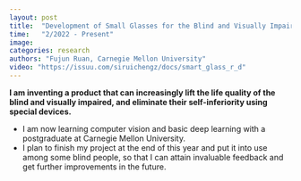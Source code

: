 ```yaml
---
layout: post
title:  "Development of Small Glasses for the Blind and Visually Impaired"
time:   "2/2022 - Present"
image: 
categories: research
authors: "Fujun Ruan, Carnegie Mellon University"
video: "https://issuu.com/siruichengz/docs/smart_glass_r_d"
---
```

**I am inventing a product that can increasingly lift the life quality of the blind and visually impaired, and eliminate their self-inferiority using special devices.**
- I am now learning computer vision and basic deep learning with a postgraduate at Carnegie Mellon University. 
- I plan to finish my project at the end of this year and put it into use among some blind people, so that I can attain invaluable feedback and get further improvements in the future.